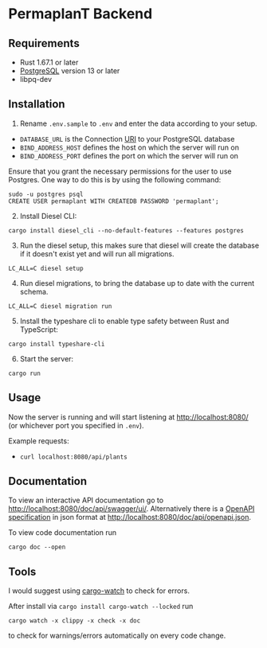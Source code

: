 # PermaplanT Backend

## Requirements

-   Rust 1.67.1 or later
-   [PostgreSQL](https://www.postgresql.org/download/) version 13 or later
-   libpq-dev

## Installation

1. Rename `.env.sample` to `.env` and enter the data according to your setup.

-   `DATABASE_URL` is the Connection [URI](https://www.postgresql.org/docs/current/libpq-connect.html#LIBPQ-CONNSTRING) to your PostgreSQL database
-   `BIND_ADDRESS_HOST` defines the host on which the server will run on
-   `BIND_ADDRESS_PORT` defines the port on which the server will run on

Ensure that you grant the necessary permissions for the user to use Postgres. One way to do this is by using the following command:

```shell
sudo -u postgres psql
CREATE USER permaplant WITH CREATEDB PASSWORD 'permaplant';
```

2. Install Diesel CLI:

```shell
cargo install diesel_cli --no-default-features --features postgres
```

3. Run the diesel setup, this makes sure that diesel will create the database if it doesn't exist yet and will run all migrations.

```shell
LC_ALL=C diesel setup
```

4. Run diesel migrations, to bring the database up to date with the current schema.

```shell
LC_ALL=C diesel migration run
```

5. Install the typeshare cli to enable type safety between Rust and TypeScript:

```shell
cargo install typeshare-cli
```

6. Start the server:

```shell
cargo run
```

## Usage

Now the server is running and will start listening at <http://localhost:8080/> (or whichever port you specified in `.env`).

Example requests:

-   `curl localhost:8080/api/plants`

## Documentation

To view an interactive API documentation go to <http://localhost:8080/doc/api/swagger/ui/>.
Alternatively there is a [OpenAPI specification](https://spec.openapis.org/oas/latest.html) in json format at <http://localhost:8080/doc/api/openapi.json>.

To view code documentation run

```shell
cargo doc --open
```

## Tools

I would suggest using [cargo-watch](https://github.com/watchexec/cargo-watch) to check for errors.

After install via `cargo install cargo-watch --locked` run

```shell
cargo watch -x clippy -x check -x doc
```

to check for warnings/errors automatically on every code change.
